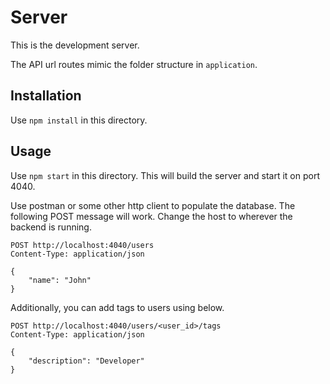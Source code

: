 # Server

This is the development server.

The API url routes mimic the folder structure in `application`.

## Installation

Use `npm install` in this directory.

## Usage

Use `npm start` in this directory. This will build the server and start it on port 4040.

Use postman or some other http client to populate the database. The following POST message will work. Change the host to wherever the backend is running.

```
POST http://localhost:4040/users
Content-Type: application/json

{
    "name": "John"
}
```

Additionally, you can add tags to users using below.

```
POST http://localhost:4040/users/<user_id>/tags
Content-Type: application/json

{
    "description": "Developer"
}
```

